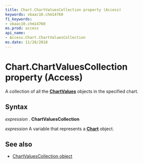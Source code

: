 ```yaml
---
title: Chart.ChartValuesCollection property (Access)
keywords: vbaac10.chm14760
f1_keywords:
- vbaac10.chm14760
ms.prod: access
api_name:
- Access.Chart.ChartValuesCollection
ms.date: 11/28/2018
---
```



# Chart.ChartValuesCollection property (Access)

A collection of all the **[ChartValues](Access.ChartValues.md)** objects in the specified chart.


## Syntax

_expression_ . **ChartValuesCollection**

_expression_ A variable that represents a **[Chart](Access.Chart.md)** object.


## See also

- [ChartValuesCollection object](Access.ChartValuesCollection.md)

